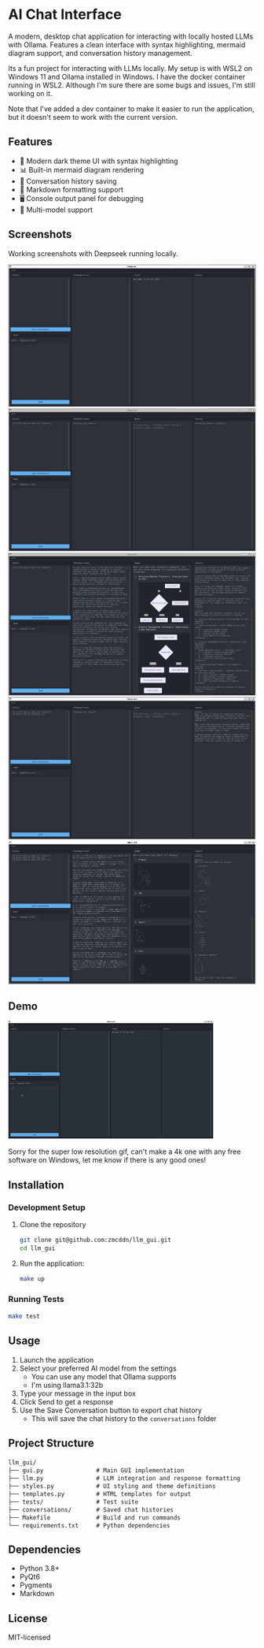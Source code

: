 # AI Chat Interface

A modern, desktop chat application for interacting with locally hosted LLMs with Ollama. Features a clean interface with syntax highlighting, mermaid diagram support, and conversation history management.

Its a fun project for interacting with LLMs locally. 
My setup is with WSL2 on Windows 11 and Ollama installed in Windows.
I have the docker container running in WSL2.
Although I'm sure there are some bugs and issues, I'm still working on it.

Note that I've added a dev container to make it easier to run the application, but it doesn't seem to work with the current version.

## Features

- 🎨 Modern dark theme UI with syntax highlighting
- 📊 Built-in mermaid diagram rendering
- 💾 Conversation history saving
- 📝 Markdown formatting support
- 🖥️ Console output panel for debugging
- 🎯 Multi-model support

## Screenshots

Working screenshots with Deepseek running locally.

![Screenshot 1](./docs/Screenshot1.png)
![Screenshot 2](./docs/Screenshot2.png)
![Screenshot 3](./docs/Screenshot3.png)
![Screenshot 4](./docs/Screenshot4.png)
![Screenshot 5](./docs/Screenshot5.png)

## Demo

![Demo GIF](./docs/Demo.gif)

Sorry for the super low resolution gif, can't make a 4k one with any free software on Windows, let me know if there is any good ones!

## Installation

### Development Setup

1. Clone the repository

    ```bash
    git clone git@github.com:zmcddn/llm_gui.git
    cd llm_gui
    ```

2. Run the application:

    ```bash
    make up
    ```

### Running Tests

```bash
make test
```

## Usage

1. Launch the application
2. Select your preferred AI model from the settings
    - You can use any model that Ollama supports
    - I'm using llama3.1:32b
3. Type your message in the input box
4. Click Send to get a response
5. Use the Save Conversation button to export chat history
    - This will save the chat history to the `conversations` folder

## Project Structure

```
llm_gui/
├── gui.py               # Main GUI implementation
├── llm.py               # LLM integration and response formatting
├── styles.py            # UI styling and theme definitions
├── templates.py         # HTML templates for output
├── tests/               # Test suite
├── conversations/       # Saved chat histories
├── Makefile             # Build and run commands
└── requirements.txt     # Python dependencies
```

## Dependencies

- Python 3.8+
- PyQt6
- Pygments
- Markdown

## License

MIT-licensed
